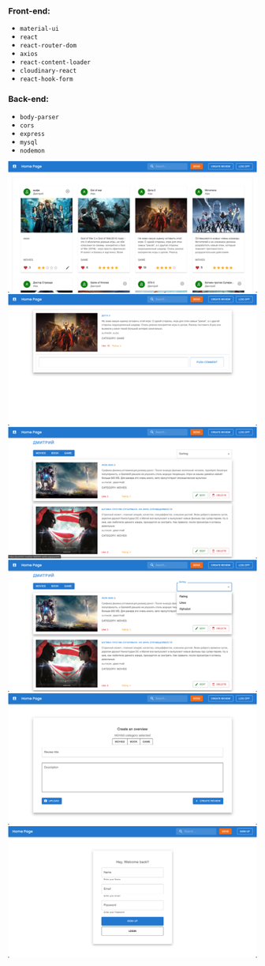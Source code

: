 ### Front-end:

- `material-ui`
- `react`
- `react-router-dom`
- `axios`
- `react-content-loader`
- `cloudinary-react`
- `react-hook-form`

### Back-end:

- `body-parser`
- `cors`
- `express`
- `mysql`
- `nodemon`

![screen1](screen1.png)
![screen1](screen2.png)
![screen1](screen3.png)
![screen1](screen4.png)
![screen1](screen5.png)
![screen1](screen6.png)
